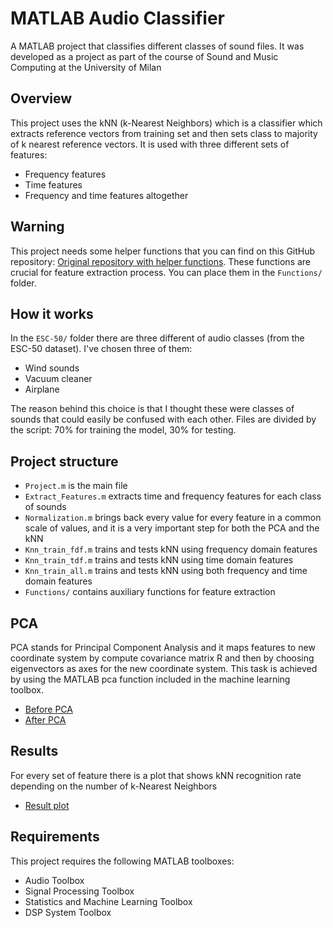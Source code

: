 # MATLAB Audio Classifier
A MATLAB project that classifies different classes of sound files. It was developed as a project as part of the course of Sound and Music Computing at the University of Milan

## Overview
This project uses the kNN (k-Nearest Neighbors) which is a classifier which extracts reference vectors from training set and then sets class to majority of k nearest reference vectors. It is used with three different sets of features:
- Frequency features
- Time features
- Frequency and time features altogether

## Warning
This project needs some helper functions that you can find on this GitHub repository: 
[Original repository with helper functions](https://github.com/pikrakis/Introduction-to-Audio-Analysis---a-MATLAB-approach). 
These functions are crucial for feature extraction process. You can place them in the ```Functions/``` folder.

## How it works
In the ```ESC-50/``` folder there are three different of audio classes (from the ESC-50 dataset). I've chosen three of them:
- Wind sounds
- Vacuum cleaner
- Airplane

The reason behind this choice is that I thought these were classes of sounds that could easily be confused with each other. Files are divided by the script: 70% for training the model, 30% for testing.

## Project structure
- ```Project.m``` is the main file
- ```Extract_Features.m``` extracts time and frequency features for each class of sounds
- ```Normalization.m``` brings back every value for every feature in a common scale of values, and it is a very important step for both the PCA and the kNN
- ```Knn_train_fdf.m``` trains and tests kNN using frequency domain features
- ```Knn_train_tdf.m``` trains and tests kNN using time domain features
- ```Knn_train_all.m``` trains and tests kNN using both frequency and time domain features
- ```Functions/``` contains auxiliary functions for feature extraction 

## PCA
PCA stands for Principal Component Analysis and it maps features to new coordinate system by compute covariance matrix R and then
by choosing eigenvectors as axes for the new coordinate system. This task is achieved by using the
MATLAB pca function included in the machine learning toolbox.
- [Before PCA](Assets/before_pca.png)
- [After PCA](Assets/after_pca.png)

## Results
For every set of feature there is a plot that shows kNN recognition rate depending on the number of k-Nearest Neighbors
- [Result plot](Assets/results_plot.png)

## Requirements
This project requires the following MATLAB toolboxes:
- Audio Toolbox
- Signal Processing Toolbox
- Statistics and Machine Learning Toolbox
- DSP System Toolbox

